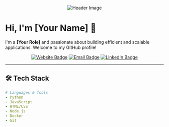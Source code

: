 <!-- Banner or Header Image (optional, upload a custom image to your GitHub or use an external image) -->
<p align="center">
  <img src="https://imgur.com/adlcJGY" alt="Header Image" />
</p>

# Hi, I'm [Your Name] 👋

I'm a **[Your Role]** and passionate about building efficient and scalable applications. Welcome to my GitHub profile!

<p align="center">
  <a href="https://yourwebsite.com"><img src="https://img.shields.io/badge/Website-3498db?style=for-the-badge&logo=google-chrome&logoColor=white" alt="Website Badge"></a>
  <a href="mailto:youremail@example.com"><img src="https://img.shields.io/badge/Email-D14836?style=for-the-badge&logo=gmail&logoColor=white" alt="Email Badge"></a>
  <a href="https://linkedin.com/in/yourusername"><img src="https://img.shields.io/badge/LinkedIn-0077B5?style=for-the-badge&logo=linkedin&logoColor=white" alt="LinkedIn Badge"></a>
</p>

---

## 🛠 Tech Stack

```yaml
# Languages & Tools
- Python
- JavaScript
- HTML/CSS
- Node.js
- Docker
- Git
